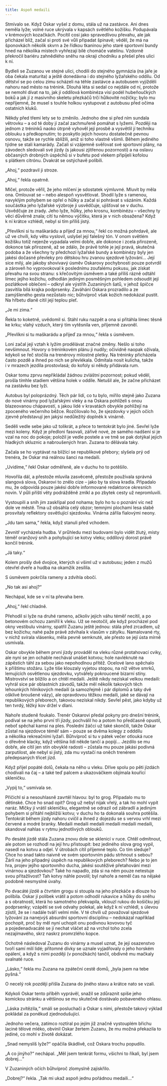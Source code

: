 ```yaml
---
title: Aspoň medaili
---
```


Stmívalo se. Když Oskar vyšel z domu, stála už na zastávce. Ani dnes neměla lyže; volné ruce ukrývala v kapsách světlého kožíšku. Podupávala v krémových kozačkách. Pocítil cosi jako spravedlivou převahu, ale jak přicházel blíž, začal si proti své vůli připadat špinavě; věděl, že má na šponovkách několik skvrn a že řídkou tkaninou jeho staré sportovní bundy hned na několika místech vyhřezají bílé chomáče vatelínu. Vzdorně překročil bariéru zahnědlého sněhu na okraji chodníku a přešel přes ulici k ní.

Bydleli se Zuzanou ve stejné ulici, chodili do stejného gymnázia (na jaře je oba čekala maturita) a ještě donedávna i do stejného lyžařského oddílu. Od dětství se po celou zimu scházeli na téhle zastávce a autobusem vyjížděli nahoru nad město na trénink. Dlouhá léta si sedal co nejdále od ní, protože se nemohl dívat na to, jak jí oddílová kombinéza visí podél hubeňoučkých boků a jak jí z masivního skeletu přezkáčů trčí hůlkovité nožičky; bylo mu nepříjemné, že musel s touhle holkou vystupovat z autobusu před očima ostatních kluků.

Někdy před třemi lety se to změnilo. Jednoho dne si před ním sundala větrovku – a od té doby jí začal zachmuřeně pomáhat s lyžemi. Později na jednom z tréninků naoko útrpně vyhověl její prosbě a vysvětlil jí techniku oblouku s předkopnutím; to poskytlo jejich hovoru dostatečně pevnou osnovu, takže se rychle sblížili, aniž si toho vlastně všimli. Během jediného týdne se stali kamarády. Začali si vzájemně svěřovat své sportovní plány, na závodech sledovali své jízdy (s jakousi zjitřenou pozorností) a na oslavu občasných drobných úspěchů si v bufetu pod vlekem připíjeli kofolou s plátkem citrónu. Dvakrát se ostýchavě políbili.

„Ahoj,“ pozdravil ji stroze.

„Ahoj,“ řekla opatrně.

Mlčel, protože věřil, že jeho mlčení je sdostatek výmluvné. Mluvit by měla ona. Omlouvat se – nebo alespoň vysvětlovat. Shodil lyže s ramenou, navyklým pohybem se opřel o hůlky a začal si pohrávat s vázáním. Každá součástka jeho lyžařské výzbroje ji usvědčuje, ujišťoval se v duchu. Usvědčuje ze zrady. Jeho lyže, hůlky, jeho krosnu, kombinézu – všechny ty věci důvěrně znala; cítí tu němou výčitku, která je v nich obsažena? Když k ní krátce vzhlédl, nebyl si tím příliš jistý.

„Převlíkni si tu maškarádu a přijeď za mnou,“ řekl co možná pohrdavě, ale už ve chvíli, kdy větu vyslovil, uslyšel její falešný tón. V onom světlém kožíšku totiž nejenže vypadala velmi dobře, ale dokonce i zcela přirozeně, dokonce tak přirozeně, až se zdálo, že právě tohle je její pravá, skutečná podoba a že všechny ty předchozí lyžařské bundy a kombinézy byly jen jakési dočasné převleky pro dětskou hru zvanou sjezdové lyžování… Její sice milý, ale jakoby shovívavý úsměv Oskarovy pochybnosti pouze potvrdil a zároveň ho vyprovokoval k poslednímu zoufalému pokusu, jak získat převahu na svou stranu: s křečovitým úsměvem a také příliš rázně odtáhl límec jejího kožichu, odhodlán jediným posměšným pohledem odsoudit její pozlátkové oblečení – odkryl ale výstřih Zuzaniných šatů, v jehož špičce zasvítila bílá krajka podprsenky. Zaváhání Oskara prozradilo a ze zamýšleného gesta nezůstalo nic; bůhvíproč však kožich nedokázal pustit. Na hřbetu dlaně cítil její teplou pleť.

„Je mi zima.“

Řekla to koketně, uvědomil si. Stáhl ruku nazpět a ona si přitáhla límec těsně ke krku; vlahý vzduch, který tím vytěsnila ven, příjemně zavoněl.

„Převlíkni si tu maškarádu a přijeď za mnou,“ řekla s úsměvem.

Loni začal její vztah k lyžím prodělávat značné změny. Nešlo si toho nevšimnout. Hovory o tréninkovém plánu ji nudily; očividně naopak ožívala, kdykoli se řeč stočila na trenérovy milostné pletky. Na tréninky přicházela často pozdě a ihned po nich se převlékala. Odmítala nosit kulicha, takže i v mrazech jezdila prostovlasá; do kofoly si někdy přidávala rum.

Oskar tomu zprvu nepřikládal žádnou zvláštní pozornost; pokud věděl, prošla tímhle stadiem většina holek v oddíle. Netušil ale, že začne přicházet na zastávku bez lyží.

Autobus byl poloprázdný. Těch pár lidí, co tu bylo, mířilo stejně jako Zuzana do nové vinárny pod lyžařskými vleky a na Oskara pohlíželi s onou blazeovanou chápavostí, s jakou lidé v kravatách obvykle pohlížejí na zpoceného večerního běžce. Rozčilovalo ho, že sjezdovky v jejich očích zjevně představují jen jakýsi nedůležitý doplněk k vinárně.

Seděli vedle sebe jako už tolikrát, a přece to tentokrát bylo jiné. Sevřel lyže mezi koleny. Když je předloni fasovali, zářivě nové, ze samého nadšení si je vzal na noc do pokoje; položil je vedle postele a ve tmě se pak dotýkal jejich hladkých skluznic a nabroušených hran. Zuzana to dělávala taky.

Začala se ho vyptávat na blížící se republikové přebory; slyšela prý od trenéra, že Oskar má reálnou šanci na medaili.

„Uvidíme,“ řekl Oskar odměřeně, ale v duchu ho to potěšilo.

Hovořila dál, a přestože mluvila zasvěceně, přestože používala správná slangová slova, Oskarovi to znělo cize – jako by ta slova kradla. Připadalo mu, že odpovídá pouze jakési dobře informované redaktorce okresních novin. V půli příští věty podrážděně zmlkl a po zbytek cesty už nepromluvili.

Vystoupili a sníh jim zaskřípal pod nohama; bylo ho tu o poznání víc než dole ve městě. Tma už obsáhla celý obzor; temnými plochami lesa slabě prosvítaly reflektory osvětlující sjezdovku. Vinárna zářila fialovými neony.

„Jdu tam sama,“ řekla, když stanuli před vchodem.

Zevnitř vycházela hudba. V průhledu mezi budovami bylo vidět žlutý, místy téměř oranžový sníh a pohybující se kotvy vleku; oddílový dorost právě končil trénink.

„Já taky.“

Kolem prošly dvě dvojice, kterých si všiml už v autobusu; jeden z mužů otevřel dveře a hudba na okamžik zesílila.

S úsměvem pokrčila rameny a zdvihla obočí.

„No tak asi ahoj?“

Nechápal, kde se v ní ta převaha bere.

„Ahoj,“ řekl chladně.

Přehodil si lyže na druhé rameno, ačkoliv jejich váhu téměř necítil, a po betonovém ochozu zamířil k vleku. Už se neotočil, ale když procházel pod okny vestibulu vinárny, spatřil Zuzanu ještě jednou: stála před zrcadlem, už bez kožichu; nahé paže právě zdvihala k vlasům v zátylku. Namalované rty, v nichž svírala vlásenku, měla pevně semknuté, ale přesto se její ústa mírně usmívala.

Oskar obvykle během první jízdy prováděl na vleku různé protahovací cviky, ale nyní se jen ochable nechával unášet kotvou; hole navléknuté na zápěstích táhl za sebou jako nepohodlnou přítěž. Ocelové lano spěchalo k příštímu stožáru. Lyže tiše klouzaly vyjetou stopou, na níž větve smrků, lemujících osvětlenou sjezdovku, vytvářely pokroucené bizarní stíny. Mistrovství se blížilo a on chtěl medaili. Ještě nikdy nezískal velkou medaili: vyhrál sice pár oblastních závodů, takže měl několik takových těch lehounkých hliníkových medailí (a samozřejmě i pár diplomů a taky dvě ošklivé broušené vázy), ale opravdovou těžkou medaili, jaké se dávají na republikových přeborech, takovou nezískal nikdy. Sevřel pěst, jako kdyby už ten tvrdý, těžký kov držel v dlani.

Nahoře studeně foukalo. Trenér Oskarovi předal pokyny pro dnešní trénink, podíval se na jeho první tři jízdy, pochválil ho a potom ho předčasně opustil, neboť spěchal kamsi na ples. Poslední žáčci už také skončili, takže Oskar zůstal na sjezdovce téměř sám – pouze se dvěma kolegy z odddílu a několika rekreačními lyžaři. Bůhvíproč si tu v pátek večer otlouká ruce o dřevěné klacky, když většina lidí někde tančí a popíjí… Jezdilo se mu dobře, ale cítil jen stín obvyklé radosti – zůstala mu pouze jakási podivná zarputilost, ale nebyl si jistý, zda mu vystačí na oněch trenérem předepsaných třicet jízd.

Když přijel popáté dolů, čekala na něho u vleku. Dříve spolu po pěti jízdách chodívali na čaj – a také teď palcem a ukazováčkem objímala kouřící skleničku.

„Vypij to,“ usmívala se.

Přičichl si a nesouhlasně zavrtěl hlavou: byl to grog. Připadalo mu to dětinské. Chce ho snad opít? Grog už nebyl nijak vřelý, a tak ho mohl vypít naráz. Mlčky jí vrátil skleničku, elegantně se odrazil od zábradlí a jediným pohybem si přitáhl nejbližší kotvu; v duchu ho ta dokonalá souhra potěšila. Tentokrát během jízdy nahoru cvičil a ihned z dojezdu se s vervou vrhl mezi červené a modré branky. Medaili medaili medaili medaili medaili medaili, skandoval nahlas v rytmu jednotlivých oblouků.

Po desáté jízdě stála Zuzana znovu dole se sklenicí v ruce. Chtěl odmítnout, ale potom se rozhodl na její hru přistoupit: bez jediného slova grog vypil, nasedl na kotvu a odjel. V útrobách cítil příjemné teplo. Co tím sleduje? Chce ho snad takto naivně ve svém sportovním pádu strhnout s sebou? Žárlí na jeho případný úspěch na republikových přeborech? Nebo je to jen hra, projev jejího sportovního ducha, jakési soutěživé přetahování mezi vinárnou a sjezdovkou? Také ho napadlo, zda si na něm pouze netestuje svou přitažlivost? Tah kotvy náhle povolil; byl nahoře a neměl čas na nějaké podobně nesmyslné úvahy.

Po dvacáté jízdě a čtvrtém grogu si stoupla na jeho přezkáče a dlouze ho políbila. Oskar jí polibek vrátil a potom odhodil rukavice a hůlky do sněhu a s obratností, která ho samotného překvapila, vklouzl rukou do košíčku její podprsenky; vzápětí se své odvahy polekal, ale když k ní vzhlédl, s úlevou zjistil, že se i nadále tváří velmi mile. V té chvíli už považoval sjezdové lyžování za nanejvýš absurdní sportovní disciplínu – nedokázal například pochopit, proč by měl nyní uchopit onu podivnou kovovou tyč a pojedenadvacáté se jí nechat vláčet až na vrchol toho zcela nezajímavého, skrz naskrz promrzlého kopce.

Ochotně následoval Zuzanu do vinárny a musel uznat, že její osazenstvo tvoří samí milí lidé; přítomné dívky se uznale vyjadřovaly o jeho horském opálení, a když s nimi později (v ponožkách) tančil, obdivně mu mačkaly svalnaté ruce.

„Lásko,“ řekla mu Zuzana na zpáteční cestě domů, „byla jsem na tebe pyšná.“

O necelý rok později přišla Zuzana do jiného stavu a krátce nato se vzali.

Kdykoli Oskar tento příběh vyprávěl, snažil se zdůraznit spíše jeho komickou stránku a většinou se mu skutečně dostávalo pobaveného ohlasu.

„Láska zvítězila,“ smáli se posluchači a Oskar s nimi, přestože takový výklad pokládal za poněkud zjednodušující.

Jednoho večera, zatímco roztíral po jejím již značně vystouplém břichu laciné tělové mléko, obvinil Oskar žertem Zuzanu, že mu možná překazila to jediné, co mohl v životě dokázat.

„Snad nemyslíš lyže?“ opáčila škádlivě, což Oskara trochu popudilo.

„A co jinýho?“ nechápal. „Měl jsem tenkrát formu, všichni to říkali, byl jsem dobrej…“

V Zuzaniných očích bůhvíproč zlomyslně zajiskřilo.

„Dobrej?“ řekla. „Tak mi ukaž aspoň jednu pořádnou medaili…“
